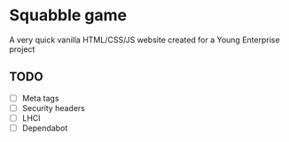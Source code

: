 # Squabble game

A very quick vanilla HTML/CSS/JS website created for a Young Enterprise project

## TODO

- [ ] Meta tags
- [ ] Security headers
- [ ] LHCI
- [ ] Dependabot

